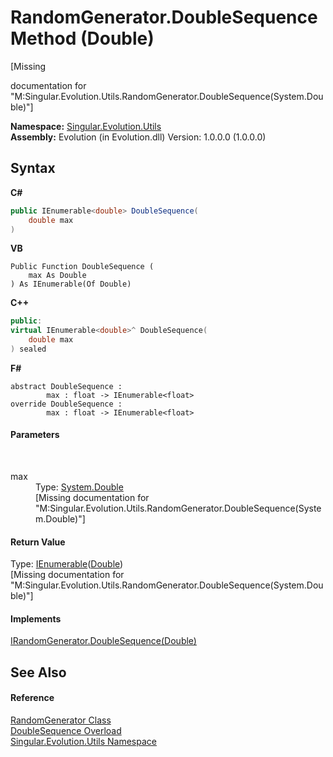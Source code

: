 # RandomGenerator.DoubleSequence Method (Double)
 

\[Missing <summary> documentation for "M:Singular.Evolution.Utils.RandomGenerator.DoubleSequence(System.Double)"\]

**Namespace:**&nbsp;<a href="bb7b030e-87d6-8095-f2c6-b0b821b0d323">Singular.Evolution.Utils</a><br />**Assembly:**&nbsp;Evolution (in Evolution.dll) Version: 1.0.0.0 (1.0.0.0)

## Syntax

**C#**<br />
``` C#
public IEnumerable<double> DoubleSequence(
	double max
)
```

**VB**<br />
``` VB
Public Function DoubleSequence ( 
	max As Double
) As IEnumerable(Of Double)
```

**C++**<br />
``` C++
public:
virtual IEnumerable<double>^ DoubleSequence(
	double max
) sealed
```

**F#**<br />
``` F#
abstract DoubleSequence : 
        max : float -> IEnumerable<float> 
override DoubleSequence : 
        max : float -> IEnumerable<float> 
```


#### Parameters
&nbsp;<dl><dt>max</dt><dd>Type: <a href="http://msdn2.microsoft.com/en-us/library/643eft0t" target="_blank">System.Double</a><br />\[Missing <param name="max"/> documentation for "M:Singular.Evolution.Utils.RandomGenerator.DoubleSequence(System.Double)"\]</dd></dl>

#### Return Value
Type: <a href="http://msdn2.microsoft.com/en-us/library/9eekhta0" target="_blank">IEnumerable</a>(<a href="http://msdn2.microsoft.com/en-us/library/643eft0t" target="_blank">Double</a>)<br />\[Missing <returns> documentation for "M:Singular.Evolution.Utils.RandomGenerator.DoubleSequence(System.Double)"\]

#### Implements
<a href="37469912-9d8b-58c1-1f90-77fab6bb9af1">IRandomGenerator.DoubleSequence(Double)</a><br />

## See Also


#### Reference
<a href="0a7f0aa3-9689-dee5-3781-57ec96d060c4">RandomGenerator Class</a><br /><a href="6cfa2425-0607-b79c-4d07-5193514ff9e8">DoubleSequence Overload</a><br /><a href="bb7b030e-87d6-8095-f2c6-b0b821b0d323">Singular.Evolution.Utils Namespace</a><br />
